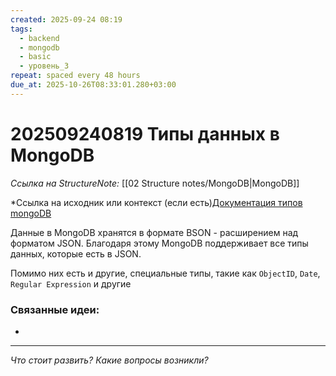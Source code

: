 ```yaml
---
created: 2025-09-24 08:19
tags:
  - backend
  - mongodb
  - basic
  - уровень_3
repeat: spaced every 48 hours
due_at: 2025-10-26T08:33:01.280+03:00
---
```

# 202509240819 Типы данных в MongoDB

*Ссылка на StructureNote:* [[02 Structure notes/MongoDB|MongoDB]]

*Ссылка на исходник или контекст (если есть)[Документация типов mongoDB](https://mongodb.prakticum-team.ru/docs/manual/reference/bson-types/)

Данные в MongoDB хранятся в формате BSON - расширением над форматом JSON. Благодаря этому MongoDB поддерживает все типы данных, которые есть в JSON.

Помимо них есть и другие, специальные типы, такие как `ObjectID`, `Date`, `Regular Expression` и другие

### Связанные идеи:

* 

---

*Что стоит развить? Какие вопросы возникли?*
